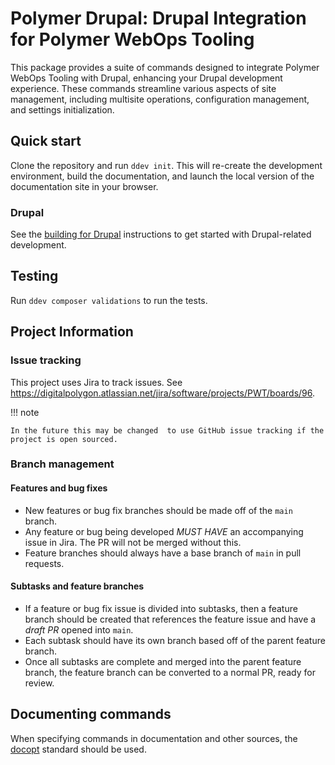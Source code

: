 # Polymer Drupal: Drupal Integration for Polymer WebOps Tooling

This package provides a suite of commands designed to integrate Polymer WebOps Tooling with Drupal, enhancing your Drupal development experience. These commands streamline various aspects of site management, including multisite operations, configuration management, and settings initialization.

## Quick start

Clone the repository and run `ddev init`. This will re-create the development environment, build the documentation, and
launch the local version of the documentation site in your browser.

### Drupal

See the [building for Drupal](development.md#building-for-drupal) instructions to get started with Drupal-related
development.

## Testing

Run `ddev composer validations` to run the tests.

## Project Information

### Issue tracking

This project uses Jira to track issues. See <https://digitalpolygon.atlassian.net/jira/software/projects/PWT/boards/96>.

!!! note

    In the future this may be changed  to use GitHub issue tracking if the project is open sourced.

### Branch management

#### Features and bug fixes

* New features or bug fix branches should be made off of the `main` branch.
* Any feature or bug being developed _MUST HAVE_ an accompanying issue in Jira. The PR will not be merged without this.
* Feature branches should always have a base branch of `main` in pull requests.

#### Subtasks and feature branches

* If a feature or bug fix issue is divided into subtasks, then a feature branch should be created that references the
feature issue and have a _draft PR_ opened into `main`.
* Each subtask should have its own branch based off of the parent feature branch.
* Once all subtasks are complete and merged into the parent feature branch, the feature branch can be converted to a
  normal PR, ready for review.

## Documenting commands

When specifying commands in documentation and other sources, the [docopt](http://docopt.org/) standard should be used.
